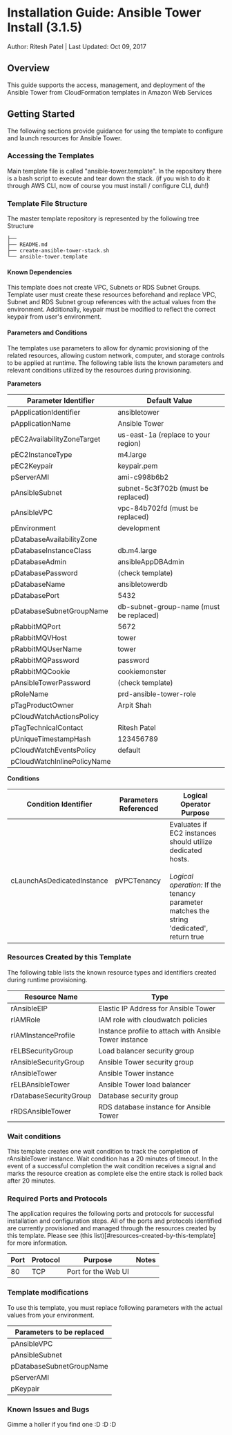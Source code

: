 # Installation Guide: Ansible Tower Install (3.1.5)

Author: Ritesh Patel | Last Updated: Oct 09, 2017

## Overview

This guide supports the access, management, and deployment of the Ansible Tower from CloudFormation templates in Amazon Web Services

## Getting Started

The following sections provide guidance for using the template to configure and launch resources for Ansible Tower.

### Accessing the Templates

Main template file is called "ansible-tower.template". In the repository there is a bash
script to execute and tear down the stack. (if you wish to do it through AWS CLI, now of course you must install / configure CLI, duh!)

### Template File Structure

The master template repository is represented by the following tree Structure
```
├──
├── README.md
├── create-ansible-tower-stack.sh
└── ansible-tower.template

```

#### Known Dependencies

This template does not create VPC, Subnets or RDS Subnet Groups. Template user must create these resources beforehand and replace VPC, Subnet and RDS Subnet group references with the actual values from the environment. Additionally, keypair must be modified to reflect the correct keypair from user's environment.

#### Parameters and Conditions

The templates use parameters to allow for dynamic provisioning of the related resources, allowing custom network, computer, and storage controls to be applied at runtime. The following table lists the known parameters and relevant conditions utilized by the resources during provisioning.

__Parameters__

| Parameter Identifier | Default Value |
|----------------------|---------------|
| pApplicationIdentifier | ansibletower |
| pApplicationName | Ansible Tower |
| pEC2AvailabilityZoneTarget | us-east-1a (replace to your region) |
| pEC2InstanceType | m4.large |
| pEC2Keypair | keypair.pem |
| pServerAMI | ami-c998b6b2 |
| pAnsibleSubnet | subnet-5c3f702b (must be replaced) |
| pAnsibleVPC | vpc-84b702fd (must be replaced) |
| pEnvironment | development |
| pDatabaseAvailabilityZone | |
| pDatabaseInstanceClass | db.m4.large |
| pDatabaseAdmin | ansibleAppDBAdmin |
| pDatabasePassword | (check template) |
| pDatabaseName | ansibletowerdb |
| pDatabasePort | 5432 |
| pDatabaseSubnetGroupName | db-subnet-group-name (must be replaced) |
| pRabbitMQPort | 5672 |
| pRabbitMQVHost | tower |
| pRabbitMQUserName | tower |
| pRabbitMQPassword | password |
| pRabbitMQCookie | cookiemonster |
| pAnsibleTowerPassword | (check template) |
| pRoleName | prd-ansible-tower-role |
| pTagProductOwner | Arpit Shah |
| pCloudWatchActionsPolicy | | |  |
| pTagTechnicalContact | Ritesh Patel |
| pUniqueTimestampHash | 123456789 |
| pCloudWatchEventsPolicy | default |
| pCloudWatchInlinePolicyName | |

__Conditions__

| Condition Identifier | Parameters Referenced | Logical Operator Purpose |
|----------------------|----------------------|--------------------------|
| cLaunchAsDedicatedInstance | pVPCTenancy | Evaluates if EC2 instances should utilize dedicated hosts. <br><br>_Logical operation:_ If the tenancy parameter matches the string 'dedicated', return true |

### Resources Created by this Template

The following table lists the known resource types and identifiers created during runtime provisioning.

| Resource Name | Type |
|---------------|------|
| rAnsibleEIP |  Elastic IP Address for Ansible Tower |
| rIAMRole | IAM role with cloudwatch policies |
| rIAMInstanceProfile | Instance profile to attach with Ansible Tower instance |
| rELBSecurityGroup | Load balancer security group |
| rAnsibleSecurityGroup | Ansible Tower security group |
| rAnsibleTower | Ansible Tower instance |
| rELBAnsibleTower | Ansible Tower load balancer |
| rDatabaseSecurityGroup | Database security group |
| rRDSAnsibleTower | RDS database instance for Ansible Tower |

### Wait conditions

This template creates one wait condition to track the completion of rAnsibleTower instance. Wait condition has a 20 minutes of timeout. In the event of a successful completion the wait condition receives a signal and marks the resource creation as complete else the entire stack is rolled back after 20 minutes.

### Required Ports and Protocols

The application requires the following ports and protocols for successful installation and configuration steps. All of the ports and protocols identified are currently provisioned and managed through the resources created by this template. Please see (this list)[#resources-created-by-this-template] for more information.

| Port | Protocol | Purpose | Notes |
|------|----------|---------|-------|
| 80 | TCP | Port for the Web UI |

### Template modifications

To use this template, you must replace following parameters with the actual values from your environment.

| Parameters to be replaced |
|-----------|
| pAnsibleVPC |
| pAnsibleSubnet |
| pDatabaseSubnetGroupName |
| pServerAMI |
| pKeypair |

### Known Issues and Bugs
Gimme a holler if you find one :D :D :D
